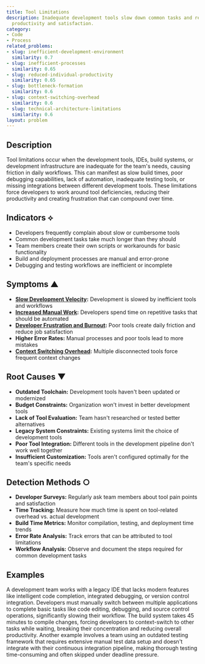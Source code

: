 ```yaml
---
title: Tool Limitations
description: Inadequate development tools slow down common tasks and reduce developer
  productivity and satisfaction.
category:
- Code
- Process
related_problems:
- slug: inefficient-development-environment
  similarity: 0.7
- slug: inefficient-processes
  similarity: 0.65
- slug: reduced-individual-productivity
  similarity: 0.65
- slug: bottleneck-formation
  similarity: 0.6
- slug: context-switching-overhead
  similarity: 0.6
- slug: technical-architecture-limitations
  similarity: 0.6
layout: problem
---
```


## Description

Tool limitations occur when the development tools, IDEs, build systems, or development infrastructure are inadequate for the team's needs, causing friction in daily workflows. This can manifest as slow build times, poor debugging capabilities, lack of automation, inadequate testing tools, or missing integrations between different development tools. These limitations force developers to work around tool deficiencies, reducing their productivity and creating frustration that can compound over time.

## Indicators ⟡

- Developers frequently complain about slow or cumbersome tools
- Common development tasks take much longer than they should
- Team members create their own scripts or workarounds for basic functionality
- Build and deployment processes are manual and error-prone
- Debugging and testing workflows are inefficient or incomplete

## Symptoms ▲

- **[Slow Development Velocity](slow-development-velocity.md):** Development is slowed by inefficient tools and workflows
- **[Increased Manual Work](increased-manual-work.md):** Developers spend time on repetitive tasks that should be automated
- **[Developer Frustration and Burnout](developer-frustration-and-burnout.md):** Poor tools create daily friction and reduce job satisfaction
- **Higher Error Rates:** Manual processes and poor tools lead to more mistakes
- **[Context Switching Overhead](context-switching-overhead.md):** Multiple disconnected tools force frequent context changes

## Root Causes ▼

- **Outdated Toolchain:** Development tools haven't been updated or modernized
- **Budget Constraints:** Organization won't invest in better development tools
- **Lack of Tool Evaluation:** Team hasn't researched or tested better alternatives
- **Legacy System Constraints:** Existing systems limit the choice of development tools
- **Poor Tool Integration:** Different tools in the development pipeline don't work well together
- **Insufficient Customization:** Tools aren't configured optimally for the team's specific needs

## Detection Methods ○

- **Developer Surveys:** Regularly ask team members about tool pain points and satisfaction
- **Time Tracking:** Measure how much time is spent on tool-related overhead vs. actual development
- **Build Time Metrics:** Monitor compilation, testing, and deployment time trends
- **Error Rate Analysis:** Track errors that can be attributed to tool limitations
- **Workflow Analysis:** Observe and document the steps required for common development tasks

## Examples

A development team works with a legacy IDE that lacks modern features like intelligent code completion, integrated debugging, or version control integration. Developers must manually switch between multiple applications to complete basic tasks like code editing, debugging, and source control operations, significantly slowing their workflow. The build system takes 45 minutes to compile changes, forcing developers to context-switch to other tasks while waiting, breaking their concentration and reducing overall productivity. Another example involves a team using an outdated testing framework that requires extensive manual test data setup and doesn't integrate with their continuous integration pipeline, making thorough testing time-consuming and often skipped under deadline pressure.